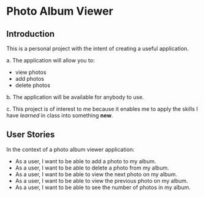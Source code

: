 # Photo Album Viewer

## Introduction

This is a personal project with the intent of creating a useful application. 

a. The application will allow you to:
- view photos
- add photos
- delete photos

b. The application will be available for anybody to use. 

c. This project is of interest to me because it enables me to apply the skills I have *learned* in class into something **new**.

## User Stories

In the context of a photo album viewer application:

- As a user, I want to be able to add a photo to my album.
- As a user, I want to be able to delete a photo from my album.
- As a user, I want to be able to view the next photo on my album.
- As a user, I want to be able to view the previous photo on my album.
- As a user, I want to be able to see the number of photos in my album.
